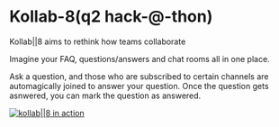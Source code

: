 Kollab-8(q2 hack-@-thon)
========

Kollab||8 aims to rethink how teams collaborate

Imagine your FAQ, questions/answers and chat rooms all in one place. 

Ask a question, and those who are subscribed to certain channels are automagically joined to answer your question. 
Once the question gets asnwered, you can mark the question as answered. 

[![kollab||8 in action](http://img.youtube.com/vi/wKwB_oBUyf8/0.jpg)](http://www.youtube.com/watch?v=wKwB_oBUyf8)
